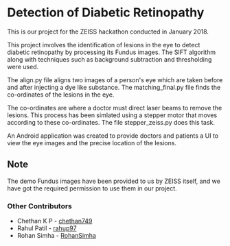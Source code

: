 # Detection of Diabetic Retinopathy
This is our project for the ZEISS hackathon conducted in January 2018.

This project involves the identification of lesions in the eye to detect diabetic retinopathy by processing its Fundus images. The SIFT algorithm along with techniques such as background subtraction and thresholding were used.

The align.py file aligns two images of a person's eye which are taken before and after injecting a dye like substance. The matching_final.py file finds the co-ordinates of the lesions in the eye.

The co-ordinates are where a doctor must direct laser beams to remove the lesions. This process has been simlated using a stepper motor that moves according to these co-ordinates. The file stepper_zeiss.py does this task.

An Android application was created to provide doctors and patients a UI to view the eye images and the precise location of the lesions.


## Note
The demo Fundus images have been provided to us by ZEISS itself, and we have got the required permission to use them in our project.

### Other Contributors
- Chethan K P - [chethan749](https://github.com/chethan749)
- Rahul Patil - [rahup97](https://github.com/rahup97)
- Rohan Simha - [RohanSimha](https://github.com/RohanSimha)
